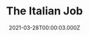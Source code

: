 ---
title: "The Italian Job"
year: 2003
date: 2021-03-28T00:00:03.000Z
permalink: /almanac/movies/2021-03-28-the-italian-job/index.html
link: https://letterboxd.com/rknightuk/film/the-italian-job-2003/
rating: 3
tmdbid: 9654
---